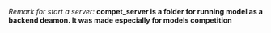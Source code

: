 *Remark for start a server:*
**compet_server is a folder for running model as a backend deamon. It was made especially for models competition**
